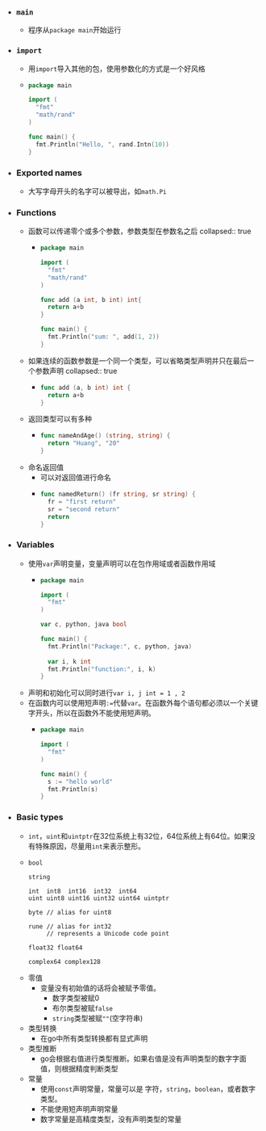 - ### `main`
	- 程序从`package main`开始运行
- ### `import`
	- 用`import`导入其他的包，使用参数化的方式是一个好风格
	- ```go
	  package main
	  
	  import (
	    "fmt"
	    "math/rand"
	  )
	  
	  func main() {
	    fmt.Println("Hello, ", rand.Intn(10))
	  }
	  ```
- ### Exported names
	- 大写字母开头的名字可以被导出，如`math.Pi`
- ### Functions
	- 函数可以传递零个或多个参数，参数类型在参数名之后
	  collapsed:: true
		- ```go
		  package main
		  
		  import (
		    "fmt"
		    "math/rand"
		  )
		  
		  func add (a int, b int) int{
		    return a+b
		  }
		  
		  func main() {
		    fmt.Println("sum: ", add(1, 2))
		  }
		  ```
	- 如果连续的函数参数是一个同一个类型，可以省略类型声明并只在最后一个参数声明
	  collapsed:: true
		- ```go
		  func add (a, b int) int {
		    return a+b
		  }
		  ```
	- 返回类型可以有多种
		- ```go
		  func nameAndAge() (string, string) {
		    return "Huang", "20"
		  }
		  ```
	- 命名返回值
		- 可以对返回值进行命名
		- ```go
		  func namedReturn() (fr string, sr string) {
		    fr = "first return"
		    sr = "second return"
		    return
		  }
		  ```
- ### Variables
	- 使用`var`声明变量，变量声明可以在包作用域或者函数作用域
		- ```go
		  package main
		  
		  import (
		    "fmt"
		  )
		  
		  var c, python, java bool
		  
		  func main() {
		    fmt.Println("Package:", c, python, java)
		    
		    var i, k int
		    fmt.Println("function:", i, k)
		  }
		  
		  
		  ```
	- 声明和初始化可以同时进行`var i, j int = 1 , 2`
	- 在函数内可以使用短声明`:=`代替`var`。在函数外每个语句都必须以一个关键字开头，所以在函数外不能使用短声明。
		- ```go
		  package main
		  
		  import (
		    "fmt"
		  )
		  
		  func main() {
		    s := "hello world"
		    fmt.Println(s)
		  }
		  ```
- ### Basic types
	- `int`，`uint`和`uintptr`在32位系统上有32位，64位系统上有64位。如果没有特殊原因，尽量用`int`来表示整形。
	- ```text
	  bool
	  
	  string
	  
	  int  int8  int16  int32  int64
	  uint uint8 uint16 uint32 uint64 uintptr
	  
	  byte // alias for uint8
	  
	  rune // alias for int32
	       // represents a Unicode code point
	  
	  float32 float64
	  
	  complex64 complex128
	  ```
	- 零值
		- 变量没有初始值的话将会被赋予零值。
			- 数字类型被赋0
			- 布尔类型被赋`false`
			- `string`类型被赋`""`(空字符串)
	- 类型转换
		- 在go中所有类型转换都有显式声明
	- 类型推断
		- go会根据右值进行类型推断。如果右值是没有声明类型的数字字面值，则根据精度判断类型
	- 常量
		- 使用`const`声明常量，常量可以是 字符，`string`，`boolean`，或者数字类型。
		- 不能使用短声明声明常量
		- 数字常量是高精度类型，没有声明类型的常量